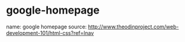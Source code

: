 # google-homepage
name: google homepage
source: http://www.theodinproject.com/web-development-101/html-css?ref=lnav